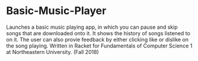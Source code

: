 # Basic-Music-Player

Launches a basic music playing app, in which you can pause and skip songs that are downloaded onto it. It shows the history of songs listened to on it. The user can also provie feedback by either clicking like or dislike on the song playing. Written in Racket for Fundamentals of Computer Science 1 at Northeastern University. (Fall 2018)
